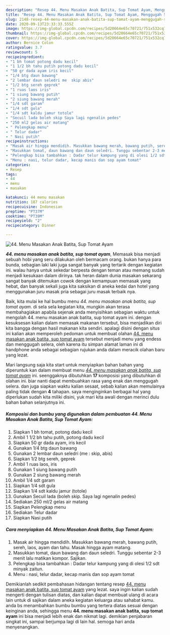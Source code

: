 ```yaml
---
description: "Resep 44. Menu Masakan Anak Batita, Sup Tomat Ayam, Menggugah Selera"
title: "Resep 44. Menu Masakan Anak Batita, Sup Tomat Ayam, Menggugah Selera"
slug: 2148-resep-44-menu-masakan-anak-batita-sup-tomat-ayam-menggugah-selera
date: 2020-09-13T23:33:33.555Z
image: https://img-global.cpcdn.com/recipes/5d20664e65c70721/751x532cq70/44-menu-masakan-anak-batita-sup-tomat-ayam-foto-resep-utama.jpg
thumbnail: https://img-global.cpcdn.com/recipes/5d20664e65c70721/751x532cq70/44-menu-masakan-anak-batita-sup-tomat-ayam-foto-resep-utama.jpg
cover: https://img-global.cpcdn.com/recipes/5d20664e65c70721/751x532cq70/44-menu-masakan-anak-batita-sup-tomat-ayam-foto-resep-utama.jpg
author: Bernice Colon
ratingvalue: 3.7
reviewcount: 5
recipeingredient:
- "1 bh tomat potong dadu kecil"
- "1 1/2 bh tahu putih potong dadu kecil"
- "50 gr dada ayam iris kecil"
- "1/4 btg daun bawang"
- "2 lembar daun seledri me  skip abis"
- "1/2 btg sereh geprek"
- "1 ruas laos iris"
- "1 siung bawang putih"
- "2 siung bawang merah"
- "1/4 sdt garam"
- "1/4 sdt gula"
- "1/4 sdt kaldu jamur totole"
- "Secuil lada boleh skip Saya lagi ngenalin pedes"
- "250 ml2 gelas air matang"
- " Pelengkap menu"
- " Telur dadar"
- " Nasi putih"
recipeinstructions:
- "Masak air hingga mendidih. Masukkan bawang merah, bawang putih, sereh, laos, ayam dan tahu. Masak hingga ayam matang."
- "Masukkan tomat, daun bawang dan daun seledri. Tunggu sebentar 2-3 menit lalu matikan kompor. Sajikan."
- "Pelengkap bisa tambahkan : Dadar telur kampung yang di olesi 1/2 sdt minyak zaitun."
- "Menu : nasi, telur dadar, kecap manis dan sop ayam tomat"
categories:
- Resep
tags:
- 44
- menu
- masakan

katakunci: 44 menu masakan 
nutrition: 187 calories
recipecuisine: Indonesian
preptime: "PT37M"
cooktime: "PT39M"
recipeyield: "2"
recipecategory: Dinner

---
```



![44. Menu Masakan Anak Batita, Sup Tomat Ayam](https://img-global.cpcdn.com/recipes/5d20664e65c70721/751x532cq70/44-menu-masakan-anak-batita-sup-tomat-ayam-foto-resep-utama.jpg)

<b><i>44. menu masakan anak batita, sup tomat ayam</i></b>, Memasak bisa menjadi sebuah hobi yang seru dilakukan oleh bermacam orang. bukan hanya para bunda, sebagian laki laki juga sangat banyak yang tertarik dengan kegiatan ini. walau hanya untuk sekedar berpesta dengan teman atau memang sudah menjadi kesukaan dalam dirinya. tak heran dalam dunia masakan sekarang sangat banyak ditemukan cowok dengan kemampuan memasak yang hebat, dan banyak sekali juga kita saksikan di aneka kedai dan hotel yang menggunakan juru masak pria sebagai juru masak terbaik nya.



Baik, kita mulai ke hal bumbu menu <i>44. menu masakan anak batita, sup tomat ayam</i>. di sela sela kegiatan kita, mungkin akan terasa membahagiakan apabila sejenak anda menyisihkan sebagian waktu untuk mengolah 44. menu masakan anak batita, sup tomat ayam ini. dengan kesuksesan kalian dalam memasak makanan tersebut, bisa menjadikan diri kita bangga dengan hasil makanan kita sendiri. apalagi disini dengan situs ini kalian akan memperoleh pedoman untuk membuat olahan <u>44. menu masakan anak batita, sup tomat ayam</u> tersebut menjadi menu yang endess dan menggugah selera, oleh karena itu simpan alamat laman ini di handphone anda sebagai sebagian rujukan anda dalam meracik olahan baru yang lezat.


Mari langsung saja kita start untuk menyiapkan bahan bahan yang diperuntuk kan dalam membuat menu <u><i>44. menu masakan anak batita, sup tomat ayam</i></u> ini. seenggaknya dibutuhkan <b>17</b> komposisi yang dibutuhkan di olahan ini. biar nanti dapat membuahkan rasa yang enak dan menggugah selera. dan juga siapkan waktu kalian sesaat, sebab kalian akan memulainya paling tidak dengan <b>4</b> tahapan. saya menginginkan berbagai hal yang diperlukan sudah kita miliki disini, yuk mari kita awali dengan merinci dulu bahan bahan selanjutnya ini.

<!--inarticleads1-->

##### Komposisi dan bumbu yang digunakan dalam pembuatan 44. Menu Masakan Anak Batita, Sup Tomat Ayam:

1. Siapkan 1 bh tomat, potong dadu kecil
1. Ambil 1 1/2 bh tahu putih, potong dadu kecil
1. Siapkan 50 gr dada ayam, iris kecil
1. Gunakan 1/4 btg daun bawang
1. Gunakan 2 lembar daun seledri (me : skip, abis)
1. Siapkan 1/2 btg sereh, geprek
1. Ambil 1 ruas laos, iris
1. Gunakan 1 siung bawang putih
1. Gunakan 2 siung bawang merah
1. Ambil 1/4 sdt garam
1. Siapkan 1/4 sdt gula
1. Siapkan 1/4 sdt kaldu jamur (totole)
1. Gunakan Secuil lada (boleh skip. Saya lagi ngenalin pedes)
1. Sediakan 250 ml/2 gelas air matang
1. Siapkan  Pelengkap menu
1. Sediakan  Telur dadar
1. Siapkan  Nasi putih




<!--inarticleads2-->

##### Cara menyiapkan 44. Menu Masakan Anak Batita, Sup Tomat Ayam:

1. Masak air hingga mendidih. Masukkan bawang merah, bawang putih, sereh, laos, ayam dan tahu. Masak hingga ayam matang.
1. Masukkan tomat, daun bawang dan daun seledri. Tunggu sebentar 2-3 menit lalu matikan kompor. Sajikan.
1. Pelengkap bisa tambahkan : Dadar telur kampung yang di olesi 1/2 sdt minyak zaitun.
1. Menu : nasi, telur dadar, kecap manis dan sop ayam tomat




Demikianlah sedikit pembahasan hidangan tentang resep <u>44. menu masakan anak batita, sup tomat ayam</u> yang lezat. saya ingin kalian sudah mengerti dengan tulisan diatas, dan kalian dapat membuat ulang di acara lain untuk di sajikan dalam aneka kegiatan keluarga atau sahabat kamu. anda bs menambahkan bumbu bumbu yang tertera diatas sesuai dengan keinginan anda, sehingga menu <b>44. menu masakan anak batita, sup tomat ayam</b> ini bisa menjadi lebih enak dan nikmat lagi. demikian penjabaran singkat ini, sampai berjumpa lagi di lain hal. semoga hari anda menyenangkan.
